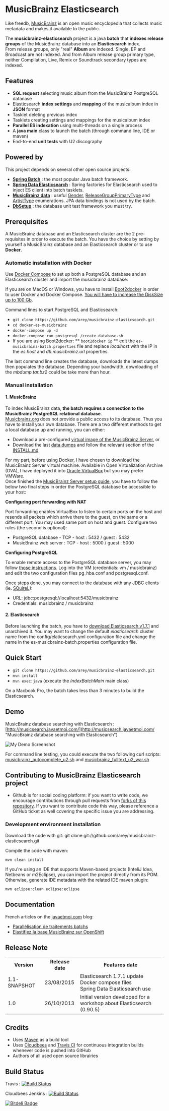 # MusicBrainz Elasticsearch #

Like freedb, [MusicBrainz](http://musicbrainz.org/ "MusicBrainz Home") is an open music encyclopedia that collects music metadata and makes it available to the public.

The **musicbrainz-elasticsearch** project is a java **batch** that **indexes release groups** of the MusicBrainz database into an **Elasticsearch** index.<br/>
From release groups, only "real" **Album** are indexed. Single, EP and Broadcast are not indexed. And from Album release group primary type, neither Compilation, Live, Remix or Soundtrack secondary types are indexed.

## Features ##

* **SQL request** selecting music album from the MusicBrainz PostgreSQL datanase 
* Elasticsearch **index settings** and **mapping** of the musicalbum index in **JSON** format
* Tasklet deleting previous index
* Tasklets creating settings and mappings for the musicalbum index
* **Parallel ES indexation** using multi-threads on a single process
* A **java main** class to launch the batch (through command line, IDE or maven)
* End-to-end **unit tests** with U2 discography

## Powered by ##

This project depends on several other open source projects:

* **[Spring Batch](http://projects.spring.io/spring-batch/ "Spring Batch Home")** : the most popular Java batch framework.
* **[Spring Data Elasticsearch](http://docs.spring.io/spring-data/elasticsearch/docs/current/reference/html/ "Spring Data Elasticsearch reference manual")** : Spring factories for Elasticsearch used to inject ES client into batch tasklets.
* **[MusicBrainz data](https://github.com/lastfm/musicbrainz-data "musicbrainz-data")** : useful [Gender](https://github.com/lastfm/musicbrainz-data/blob/musicbrainz-data-3.1.0/src/main/java/fm/last/musicbrainz/data/model/Gender.java "Gender.java"), [ReleaseGroupPrimaryType](https://github.com/lastfm/musicbrainz-data/blob/musicbrainz-data-3.1.0/src/main/java/fm/last/musicbrainz/data/model/ReleaseGroupPrimaryType.java "ReleaseGroupPrimaryType.java") and [ArtistType](https://github.com/lastfm/musicbrainz-data/blob/musicbrainz-data-3.1.0/src/main/java/fm/last/musicbrainz/data/model/ArtistType.java "ArtistType.java") enumerations. JPA data bindings is not used by the batch.
* **[DbSetup](http://dbsetup.ninja-squad.com/)** : the database unit test framework you must try.

## Prerequisites ##

A MusicBrainz database and an Elasticsearch cluster are the 2 pre-requisites in order to execute the batch.
You have the choice by setting by yourself a MusicBrainz database and an Elasticsearch cluster or to use **Docker**.

### Automatic installation with Docker

Use [Docker Compose](https://docs.docker.com/compose/) to set up both a PostgreSQL database and an Elasticsearch cluster and import the musicbrainz database.

If you are on MacOS or Windows, you have to install [Boot2docker](http://boot2docker.io/) in order to user Docker and Docker Compose. [You will have to increase the DiskSize up to 100 Gb](https://docs.docker.com/articles/b2d_volume_resize/).

Command lines to start PostgreSQL and Elasticsearch:

* `git clone https://github.com/arey/musicbrainz-elasticsearch.git`
* `cd docker-es-musicbrainz`
* `docker-compose up -d`
* `docker-compose run postgresql /create-database.sh`
* If you are using Boot2docker: 
** `boot2docker ip`
** edit the `es-musicbrainz-batch.properties` file and replace *localhost* with the IP in the *es.host* and *db.musicbrainz.url* properties.

The last command line creates the database, downloads the latest dumps then populates the database.
Depending your bandwidth, downloading of the *mbdump.tar.bz2* could be take more than hour.


### Manual installation

#### 1. MusicBrainz ###

To index MusicBrainz data, **the batch requires a connection to the MusicBrainz PostgreSQL relational database**.<br>
[Musicbrainz.org](http://Musicbrainz.org "Musicbrainz.org") does not provide a public access to its database. Thus you have to install your own database.
There are a two different methods to get a local database up and running, you can either:

* Download a pre-configured [virtual image of the MusicBrainz Server](http://musicbrainz.org/doc/MusicBrainz_Server/Setup), or
* Download the last [data dumps](http://ftp.musicbrainz.org/pub/musicbrainz/data/fullexport/) and follow the relevant section of the [INSTALL.md](https://github.com/metabrainz/musicbrainz-server/blob/master/INSTALL.md)

For my part, before using Docker, I have chosen to download the MusicBrainz Server virtual machine. Available in Open Virtualization Archive (OVA), I have deployed it into [Oracle VirtualBox](https://www.virtualbox.org/) but you may prefer VMWare.<br/>
Once finished the [MusicBrainz Server setup guide](http://musicbrainz.org/doc/MusicBrainz_Server/Setup), you have to follow the below two final steps in order the PostgreSQL database be accessible to your host:

**Configuring port forwarding with NAT**

Port forwarding enables VirtualBox to listen to certain ports on the host and resends all packets which arrive there to the guest, on the same or a different port. You may used same port on host and guest. Configure two rules (the second is optional): 

- PostgreSQL database - TCP - host : 5432 / guest : 5432 
- MusicBrainz web server : TCP - host : 5000 / guest : 5000

**Configuring PostgreSQL**

To enable  remote access to the PostgreSQL database server, you may follow [those instructions](http://www.cyberciti.biz/tips/postgres-allow-remote-access-tcp-connection.html "How Do I Enable remote access to PostgreSQL database server?"). Log into the VM (credentials: vm / musicbrainz) and edit the two configuration files pg_hba.conf and postgresql.conf.

Once steps done, you may connect to the database with any JDBC clients (ie. [SQuireL](http://squirrel-sql.sourceforge.net/ "SQuirreL SQL Client")): 

* URL: jdbc:postgresql://localhost:5432/musicbrainz
* Credentials: musicbrainz / musicbrainz

#### 2. Elasticsearch ###

Before launching the batch, you have to [download Elasticsearch v1.7.1](https://www.elastic.co/downloads/elasticsearch) and unarchived it. 
You may want to change the default _elasticsearch_ cluster name from the config/elaticsearch.yml configuration file and change the name in the es-musicbrainz-batch.properties configuration file.

## Quick Start ##

* `git clone https://github.com/arey/musicbrainz-elasticsearch.git`
* `mvn install`
* `mvn exec:java` (execute the *IndexBatchMain* main class) 

On a Macbook Pro, the batch takes less than 3 minutes to build the Elasticsearch.

## Demo

MusicBrainz database searching with Elasticsearch : 
[http://musicsearch.javaetmoi.com/](http://musicsearch.javaetmoi.com/ "MusicBrainz database searching with Elasticsearch")

![My Demo Screenshot](https://raw.github.com/arey/musicbrainz-elasticsearch/gh-pages/img/musicbrainz-elasticsearch-gui.png "My Demo Screenshot")

For command line testing, you could execute the two following curl scripts: [musicbrainz_autocomplete_u2.sh](https://gist.github.com/arey/7436834 "Gist musicbrainz_autocomplete_u2.sh ") and [musicbrainz_fulltext_u2_war.sh
](https://gist.github.com/arey/7436893 "Gist musicbrainz_fulltext_u2_war.sh ")

## Contributing to MusicBrainz Elasticsearch project ##

* Github is for social coding platform: if you want to write code, we encourage contributions through pull requests from [forks of this repository](http://help.github.com/forking/). If you want to contribute code this way, please reference a GitHub ticket as well covering the specific issue you are addressing.

### Development environment installation ###

Download the code with git:
git clone git://github.com/arey/musicbrainz-elasticsearch.git

Compile the code with maven:


`mvn clean install`

If you're using an IDE that supports Maven-based projects (InteliJ Idea, Netbeans or m2Eclipse), you can import the project directly from its POM. 
Otherwise, generate IDE metadata with the related IDE maven plugin:

`mvn eclipse:clean eclipse:eclipse`

## Documentation ##

French articles on the [javaetmoi.com](http://javaetmoi.com) blog:

* [Parallélisation de traitements batchs](http://javaetmoi.com/2012/12/parallelisation-de-traitements-batchs/)
* [Elastifiez la base MusicBrainz sur OpenShift](http://javaetmoi.com/2013/11/musicbrainz-elasticsearch-angularjs-openshift/)


## Release Note ##

<table>
  <tr>
    <th>Version</th><th>Release date</th><th>Features date</th>
  </tr>
  <tr>
    <td>1.1-SNAPSHOT</td><td>23/08/2015</td><td>Elasticsearch 1.7.1 update<br>Docker compose files<br>Spring Data Elasticsearch use</td>
  </tr>
  <tr>
    <td>1.0</td><td>26/10/2013</td><td>Initial version developed for a workshop about Elasticsearch (0.90.5)</td>
  </tr>
</table>

## Credits ##

* Uses [Maven](http://maven.apache.org/) as a build tool
* Uses [Cloudbees](http://www.cloudbees.com/foss) and [Travis CI](www.travis-ci.org) for continuous integration builds whenever code is pushed into GitHub
* Authors of all used open source librairies

## Build Status ##

Travis : [![Build
Status](https://travis-ci.org/arey/musicbrainz-elasticsearch.png?branch=master)](https://travis-ci.org/arey/musicbrainz-elasticsearch)

Cloudbees Jenkins : [![Build
Status](https://javaetmoi.ci.cloudbees.com/job/musicbrainz-elasticsearch/badge/icon)](https://javaetmoi.ci.cloudbees.com/job/musicbrainz-elasticsearch/)


[![Bitdeli Badge](https://d2weczhvl823v0.cloudfront.net/arey/musicbrainz-elasticsearch/trend.png)](https://bitdeli.com/free "Bitdeli Badge")

